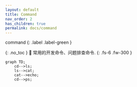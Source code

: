 ```yaml
---
layout: default
title: Command 
nav_order: 2
has_children: true
permalink: docs/command
---
```

command
{: .label .label-green }


{: .no_toc }
🫠 常用的开发命令、问题排查命令.
{: .fs-6 .fw-300 }


```mermaid
graph TD;
    cd-->ls;
    ls-->cat;
    cat-->echo;
    cd-->ps;
```